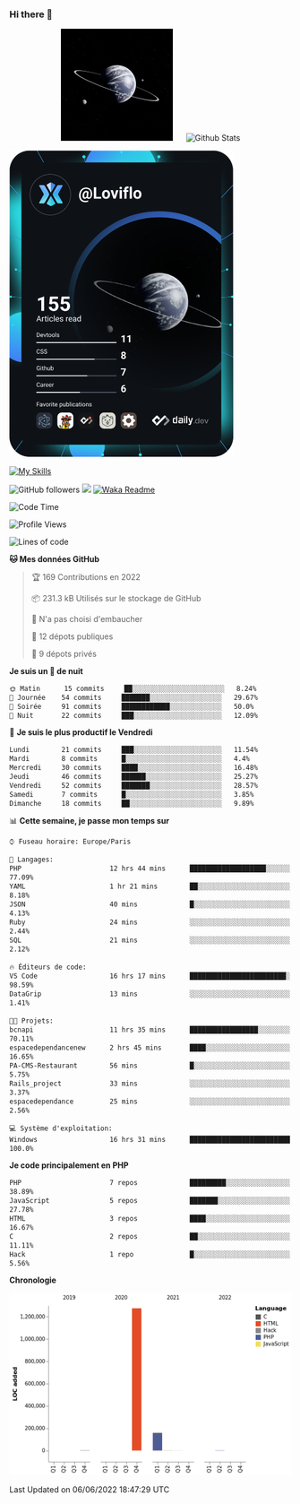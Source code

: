 ### Hi there 👋

<p align="center">
  <img src="https://github.com/Loviflo/Loviflo/blob/main/img/portrait.jpg" alt="Loviflo" height="200" style="margin-right: 20px"/>
  <img src="https://github-readme-stats.vercel.app/api?username=Loviflo&show_icons=true&theme=graywhite" alt="Github Stats" />
</p>

<a href="https://app.daily.dev/loviflo"><img src="https://github.com/loviflo/loviflo/blob/main/devcard.svg" width="400" alt="Loviflo's Dev Card"/></a>


[![My Skills](https://skillicons.dev/icons?i=php,laravel,symfony,mysql,js,ts,html,css,sass,angular,docker,webpack,vscode,figma,git,github,gitlab)](https://skillicons.dev)


![GitHub followers](https://img.shields.io/github/followers/Loviflo?label=Follow&style=social)
![](https://visitor-badge.glitch.me/badge?page_id=Loviflo.Loviflo)
[![Waka Readme](https://github.com/Loviflo/Loviflo/actions/workflows/update-stats.yml/badge.svg)](https://github.com/Loviflo/Loviflo/actions/workflows/update-stats.yml)

<!--START_SECTION:waka-->
![Code Time](http://img.shields.io/badge/Code%20Time-0%20secs-blue)

![Profile Views](http://img.shields.io/badge/Vues%20du%20profil-3-blue)

![Lines of code](https://img.shields.io/badge/Depuis%20Hello%20World%2C%20j%27ai%20%C3%A9crit-1%20Million%20Lignes%20de%20code-blue)

**🐱 Mes données GitHub** 

> 🏆 169 Contributions en 2022
 > 
> 📦 231.3 kB Utilisés sur le stockage de GitHub 
 > 
> 🚫 N'a pas choisi d'embaucher
 > 
> 📜 12 dépots publiques 
 > 
> 🔑 9 dépots privés  
 > 
**Je suis un 🦉 de nuit** 

```text
🌞 Matin      15 commits     ██░░░░░░░░░░░░░░░░░░░░░░░   8.24% 
🌆 Journée    54 commits     ███████░░░░░░░░░░░░░░░░░░   29.67% 
🌃 Soirée     91 commits     ████████████░░░░░░░░░░░░░   50.0% 
🌙 Nuit       22 commits     ███░░░░░░░░░░░░░░░░░░░░░░   12.09%

```
📅 **Je suis le plus productif le Vendredi** 

```text
Lundi        21 commits     ███░░░░░░░░░░░░░░░░░░░░░░   11.54% 
Mardi        8 commits      █░░░░░░░░░░░░░░░░░░░░░░░░   4.4% 
Mercredi     30 commits     ████░░░░░░░░░░░░░░░░░░░░░   16.48% 
Jeudi        46 commits     ██████░░░░░░░░░░░░░░░░░░░   25.27% 
Vendredi     52 commits     ███████░░░░░░░░░░░░░░░░░░   28.57% 
Samedi       7 commits      █░░░░░░░░░░░░░░░░░░░░░░░░   3.85% 
Dimanche     18 commits     ██░░░░░░░░░░░░░░░░░░░░░░░   9.89%

```


📊 **Cette semaine, je passe mon temps sur** 

```text
⌚︎ Fuseau horaire: Europe/Paris

💬 Langages: 
PHP                      12 hrs 44 mins      ███████████████████░░░░░░   77.09% 
YAML                     1 hr 21 mins        ██░░░░░░░░░░░░░░░░░░░░░░░   8.18% 
JSON                     40 mins             █░░░░░░░░░░░░░░░░░░░░░░░░   4.13% 
Ruby                     24 mins             ░░░░░░░░░░░░░░░░░░░░░░░░░   2.44% 
SQL                      21 mins             ░░░░░░░░░░░░░░░░░░░░░░░░░   2.12%

🔥 Éditeurs de code: 
VS Code                  16 hrs 17 mins      ████████████████████████░   98.59% 
DataGrip                 13 mins             ░░░░░░░░░░░░░░░░░░░░░░░░░   1.41%

🐱‍💻 Projets: 
bcnapi                   11 hrs 35 mins      █████████████████░░░░░░░░   70.11% 
espacedependancenew      2 hrs 45 mins       ████░░░░░░░░░░░░░░░░░░░░░   16.65% 
PA-CMS-Restaurant        56 mins             █░░░░░░░░░░░░░░░░░░░░░░░░   5.75% 
Rails_project            33 mins             ░░░░░░░░░░░░░░░░░░░░░░░░░   3.37% 
espacedependance         25 mins             ░░░░░░░░░░░░░░░░░░░░░░░░░   2.56%

💻 Système d'exploitation: 
Windows                  16 hrs 31 mins      █████████████████████████   100.0%

```

**Je code principalement en PHP** 

```text
PHP                      7 repos             █████████░░░░░░░░░░░░░░░░   38.89% 
JavaScript               5 repos             ███████░░░░░░░░░░░░░░░░░░   27.78% 
HTML                     3 repos             ████░░░░░░░░░░░░░░░░░░░░░   16.67% 
C                        2 repos             ██░░░░░░░░░░░░░░░░░░░░░░░   11.11% 
Hack                     1 repo              █░░░░░░░░░░░░░░░░░░░░░░░░   5.56%

```


**Chronologie**

![Chart not found](https://raw.githubusercontent.com/Loviflo/Loviflo/main/charts/bar_graph.png) 


 Last Updated on 06/06/2022 18:47:29 UTC
<!--END_SECTION:waka-->
